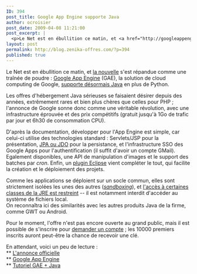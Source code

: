 ```yaml
---
ID: 394
post_title: Google App Engine supporte Java
author: ocroisier
post_date: 2009-04-08 11:21:00
post_excerpt: |
  <p>Le Net est en ébullition ce matin, et <a href="http://googleappengine.blogspot.com/">la nouvelle</a> s'est répandue comme une traînée de poudre&nbsp;: <a href="http://code.google.com/intl/fr/appengine/">Google App Engine</a> (GAE), la solution de cloud computing de Google, <a href="http://code.google.com/intl/fr/appengine/docs/java/overview.html">supporte désormais Java</a> en plus de Python.</p> <p>Les offres d'hébergement Java sérieuses se faisaient désirer depuis des années, extrêmement rares et bien plus chères que celles pour PHP&nbsp;; l'annonce de Google sonne donc comme une véritable révolution, avec une infrastructure éprouvée et des prix compétitifs (gratuit jusqu'à 1Go de trafic par jour et 6h30 de consommation CPU).</p>
layout: post
permalink: http://blog.zenika-offres.com/?p=394
published: true
---
```

<p>Le Net est en ébullition ce matin, et <a href="http://googleappengine.blogspot.com/">la nouvelle</a> s'est répandue comme une traînée de poudre&nbsp;: <a href="http://code.google.com/intl/fr/appengine/">Google App Engine</a> (GAE), la solution de cloud computing de Google, <a href="http://code.google.com/intl/fr/appengine/docs/java/overview.html">supporte désormais Java</a> en plus de Python.</p> <p>Les offres d'hébergement Java sérieuses se faisaient désirer depuis des années, extrêmement rares et bien plus chères que celles pour PHP&nbsp;; l'annonce de Google sonne donc comme une véritable révolution, avec une infrastructure éprouvée et des prix compétitifs (gratuit jusqu'à 1Go de trafic par jour et 6h30 de consommation CPU).</p>
<!--more-->
<p>D'après la documentation, développer pour l'App Engine est simple, car celui-ci utilise des technologies standard&nbsp;: Servlets/JSP pour la présentation, <a href="http://code.google.com/intl/fr/appengine/docs/java/datastore/">JPA ou JDO</a> pour la persistance, et l'infrastructure SSO des Google Apps pour l'authentification (il suffit d'avoir un compte GMail). Egalement disponibles, une API de manipulation d'images et le support des batches par <em>cron</em>. Enfin, un <a href="http://code.google.com/appengine/docs/java/tools/eclipse.html">plugin Eclipse</a> vient compléter le tout, qui facilite la création et le déploiement des projets.</p> <p>Comme les applications se déploient sur un socle commun, elles sont strictement isolées les unes des autres (<em><a href="http://code.google.com/intl/fr/appengine/docs/java/runtime.html#The_Sandbox">sandboxing</a></em>), et <a href="http://code.google.com/intl/fr/appengine/docs/java/jrewhitelist.html">l'accès à certaines classes de la JRE est restreint</a> -- il est notamment interdit d'accéder au système de fichiers local. <br />
On reconnaîtra ici des similarités avec les autres produits Java de la firme, comme GWT ou Android.</p> <p>Pour le moment, l'offre n'est pas encore ouverte au grand public, mais il est possible de s'inscrire pour <a href="http://appengine.google.com/">demander un compte</a>&nbsp;; les 10000 premiers inscrits auront peut-être la chance de recevoir une clé.</p> <p>En attendant, voici un peu de lecture&nbsp;: <br />** <a href="http://googleappengine.blogspot.com/">L'annonce officielle</a> <br />** <a href="http://code.google.com/intl/fr/appengine/">Google App Engine</a> <br />** <a href="http://code.google.com/intl/fr/appengine/docs/java/gettingstarted/">Tutoriel GAE + Java</a></p>